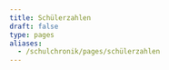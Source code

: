 ```yaml
---
title: Schülerzahlen
draft: false
type: pages
aliases:
  - /schulchronik/pages/schülerzahlen
---
```

<style>
#chart-container {
  position: relative;
  height: 50vh;
  overflow: hidden;
}
</style>

<div id="chart-container"></div>
<script>
  var dom = document.getElementById("chart-container");
  echarts.registerLocale("DE", {
    time: {
        month: [
            'Januar', 'Februar', 'März', 'April', 'Mai', 'Juni',
            'Juli', 'August', 'September', 'Oktober', 'November', 'Dezember'
        ],
        monthAbbr: [
            'Jan', 'Feb', 'Mar', 'Apr', 'Mai', 'Jun',
            'Jul', 'Aug', 'Sep', 'Okt', 'Nov', 'Dez'
        ],
        dayOfWeek: [
            'Sonntag', 'Montag', 'Dienstag', 'Mittwoch', 'Donnerstag', 'Freitag', 'Samstag'
        ],
        dayOfWeekAbbr: [
            'So', 'Mo', 'Di', 'Mi', 'Do', 'Fr', 'Sa'
        ]
    },
    legend: {
        selector: {
            all: 'Alle',
            inverse: 'Invertiert'
        }
    },
    toolbox: {
        brush: {
            title: {
                rect: 'Box Auswahl',
                polygon: 'Lasso Auswahl',
                lineX: 'Horizontale Auswahl',
                lineY: 'Vertikale Auswahl',
                keep: 'Bereich Auswahl',
                clear: 'Auswahl zurücksetzen'
            }
        },
        dataView: {
            title: 'Daten Ansicht',
            lang: ['Daten Ansicht', 'Schließen', 'Aktualisieren']
        },
        dataZoom: {
            title: {
                zoom: 'Zoom',
                back: 'Zoom zurücksetzen'
            }
        },
        magicType: {
            title: {
                line: 'Zu Liniendiagramm wechseln',
                bar: 'Zu Balkendiagramm wechseln',
                stack: 'Stapel',
                tiled: 'Kachel'
            }
        },
        restore: {
            title: 'Wiederherstellen'
        },
        saveAsImage: {
            title: 'Als Bild speichern',
            lang: ['Rechtsklick zum Speichern des Bildes']
        }
    },
    series: {
        typeNames: {
            pie: 'Tortendiagramm',
            bar: 'Balkendiagramm',
            line: 'Liniendiagramm',
            scatter: 'Streudiagramm',
            effectScatter: 'Welligkeits-Streudiagramm',
            radar: 'Radar-Karte',
            tree: 'Baum',
            treemap: 'Baumkarte',
            boxplot: 'Boxplot',
            candlestick: 'Kerzenständer',
            k: 'K Liniendiagramm',
            heatmap: 'Heatmap',
            map: 'Karte',
            parallel: 'Parallele Koordinatenkarte',
            lines: 'Liniendiagramm',
            graph: 'Beziehungsgrafik',
            sankey: 'Sankey-Diagramm',
            funnel: 'Trichterdiagramm',
            gauge: 'Meßanzeige',
            pictorialBar: 'Bildlicher Balken',
            themeRiver: 'Thematische Flusskarte',
            sunburst: 'Sonnenausbruch'
        }
    },
    aria: {
        general: {
            withTitle: 'Dies ist ein Diagramm über "{title}"',
            withoutTitle: 'Dies ist ein Diagramm'
        },
        series: {
            single: {
                prefix: '',
                withName: ' mit Typ {seriesType} namens {seriesName}.',
                withoutName: ' mit Typ {seriesType}.'
            },
            multiple: {
                prefix: '. Es besteht aus {seriesCount} Serienzählung.',
                withName: ' Die Serie {seriesId} ist ein {seriesType} welcher {seriesName} darstellt.',
                withoutName: ' Die {seriesId}-Reihe ist ein {seriesType}.',
                separator: {
                    middle: '',
                    end: ''
                }
            }
        },
        data: {
            allData: 'Die Daten sind wie folgt: ',
            partialData: 'Die ersten {displayCnt} Elemente sind: ',
            withName: 'die Daten für {name} sind {value}',
            withoutName: '{value}',
            separator: {
                middle: ',',
                end: '.'
            }
        }
    }
});
  var chart = echarts.init(dom, null, {
    renderer: "canvas",
    useDirtyRect: false,
    locale: "DE"
  });
  var option;
  jQuery.get("/data/schuelerzahlen.json",
    function (data) {
      chart.setOption(
        (option = {
          title: {
            text: "Schülerzahlen",
          },
          tooltip: {
            trigger: 'axis',
            axisPointer: {
              // Use axis to trigger tooltip
              type: 'shadow' // 'shadow' as default; can also be 'line' or 'shadow'
            },
            formatter: function (params, ticket, callback) {
              var output = "";
              params.forEach(function(param) {
                output = output + "<b>" + param.seriesName + ":</b> " + param.value + (param.seriesName == "Anteil Mädchen" ? "%" : "") + "<br>";
              });
              return output;
            }
          },
          xAxis: {
            data: data['schuelerzahlen'].map(function (item) {
              return item['year'];
            })
          },
          yAxis: [{
            min: 0,
            inverse: false
          }, {
            min: 0,
            max: 100,
            axisLabel: {
              formatter: '{value}%'
            }
          }],
          toolbox: {
            right: 10,
            feature: {
              dataZoom: {
                yAxisIndex: "none"
              },
              restore: {},
              saveAsImage: {}
            }
          },
          dataZoom: [
            {
              startValue: "1988"
            },
            {
              type: "inside"
            }
          ],
          series: [{
            name: "Jungen",
            type: "bar",
            stack: "total",
            color: "#7099dc",
            data: data['schuelerzahlen'].map(function (item) {
              return item['all'] - item['girls'];
            }),
            markLine: {
              silent: true,
              lineStyle: {
                color: "#333"
              },
              data: [
                {
                  yAxis: 100
                },
                {
                  yAxis: 300
                },
                {
                  yAxis: 500
                }
              ]
            },
          },
          {
            name: "Mädchen",
            type: "bar",
            color: "#ff6a6a",
            stack: "total",
            data: data['schuelerzahlen'].map(function (item) {
              return item['girls'];
            }),
            markLine: {
              silent: true,
              lineStyle: {
                color: "#333"
              },
              data: [
                {
                  yAxis: 100
                },
                {
                  yAxis: 300
                },
                {
                  yAxis: 500
                }
              ]
            }
          },
          {
            name: "Insgesamt",
            color: "#98e17f",
            type: "line",
            data: data['schuelerzahlen'].map(function (item) {
              return item['all'];
            }),
            lineStyle: {
              normal: {
                width: 0,
              }
            },
            symbolSize: 0,
            markLine: {
              silent: true,
              lineStyle: {
                color: "#333"
              },
              data: [
                {
                  yAxis: 100
                },
                {
                  yAxis: 300
                },
                {
                  yAxis: 500
                }
              ],
            }
          },
          {
            name: "Anteil Mädchen",
            type: "line",
            color: "#4b4b4b",
            yAxisIndex: 1,
            data: data['schuelerzahlen'].map(function (item) {
              return (item['girls']/item['all']*100).toFixed(2);;
            }),
          }
          ]
        })
      );
    }
  );
  if (option && typeof option === "object") {
    chart.setOption(option);
  }
  window.addEventListener("resize", chart.resize);
</script>
